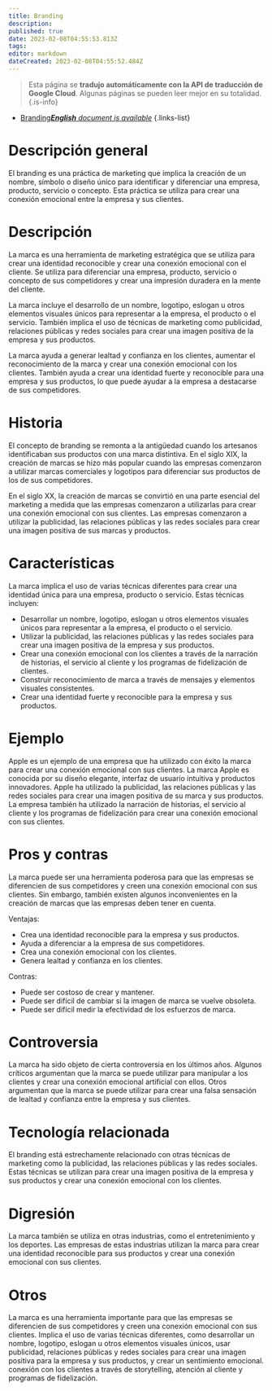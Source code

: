 ```yaml
---
title: Branding
description: 
published: true
date: 2023-02-08T04:55:53.813Z
tags: 
editor: markdown
dateCreated: 2023-02-08T04:55:52.484Z
---
```


> Esta página se **tradujo automáticamente con la API de traducción de Google Cloud**.
Algunas páginas se pueden leer mejor en su totalidad.{.is-info}



- [Branding***English** document is available*](/en/Knowledge-base/Dictionary/branding)
{.links-list}


# Descripción general
El branding es una práctica de marketing que implica la creación de un nombre, símbolo o diseño único para identificar y diferenciar una empresa, producto, servicio o concepto. Esta práctica se utiliza para crear una conexión emocional entre la empresa y sus clientes.

# Descripción
La marca es una herramienta de marketing estratégica que se utiliza para crear una identidad reconocible y crear una conexión emocional con el cliente. Se utiliza para diferenciar una empresa, producto, servicio o concepto de sus competidores y crear una impresión duradera en la mente del cliente.

La marca incluye el desarrollo de un nombre, logotipo, eslogan u otros elementos visuales únicos para representar a la empresa, el producto o el servicio. También implica el uso de técnicas de marketing como publicidad, relaciones públicas y redes sociales para crear una imagen positiva de la empresa y sus productos.

La marca ayuda a generar lealtad y confianza en los clientes, aumentar el reconocimiento de la marca y crear una conexión emocional con los clientes. También ayuda a crear una identidad fuerte y reconocible para una empresa y sus productos, lo que puede ayudar a la empresa a destacarse de sus competidores.

# Historia
El concepto de branding se remonta a la antigüedad cuando los artesanos identificaban sus productos con una marca distintiva. En el siglo XIX, la creación de marcas se hizo más popular cuando las empresas comenzaron a utilizar marcas comerciales y logotipos para diferenciar sus productos de los de sus competidores.

En el siglo XX, la creación de marcas se convirtió en una parte esencial del marketing a medida que las empresas comenzaron a utilizarlas para crear una conexión emocional con sus clientes. Las empresas comenzaron a utilizar la publicidad, las relaciones públicas y las redes sociales para crear una imagen positiva de sus marcas y productos.

# Características
La marca implica el uso de varias técnicas diferentes para crear una identidad única para una empresa, producto o servicio. Estas técnicas incluyen:

- Desarrollar un nombre, logotipo, eslogan u otros elementos visuales únicos para representar a la empresa, el producto o el servicio.
- Utilizar la publicidad, las relaciones públicas y las redes sociales para crear una imagen positiva de la empresa y sus productos.
- Crear una conexión emocional con los clientes a través de la narración de historias, el servicio al cliente y los programas de fidelización de clientes.
- Construir reconocimiento de marca a través de mensajes y elementos visuales consistentes.
- Crear una identidad fuerte y reconocible para la empresa y sus productos.

# Ejemplo
Apple es un ejemplo de una empresa que ha utilizado con éxito la marca para crear una conexión emocional con sus clientes. La marca Apple es conocida por su diseño elegante, interfaz de usuario intuitiva y productos innovadores. Apple ha utilizado la publicidad, las relaciones públicas y las redes sociales para crear una imagen positiva de su marca y sus productos. La empresa también ha utilizado la narración de historias, el servicio al cliente y los programas de fidelización para crear una conexión emocional con sus clientes.

# Pros y contras
La marca puede ser una herramienta poderosa para que las empresas se diferencien de sus competidores y creen una conexión emocional con sus clientes. Sin embargo, también existen algunos inconvenientes en la creación de marcas que las empresas deben tener en cuenta.

Ventajas:

- Crea una identidad reconocible para la empresa y sus productos.
- Ayuda a diferenciar a la empresa de sus competidores.
- Crea una conexión emocional con los clientes.
- Genera lealtad y confianza en los clientes.

Contras:

- Puede ser costoso de crear y mantener.
- Puede ser difícil de cambiar si la imagen de marca se vuelve obsoleta.
- Puede ser difícil medir la efectividad de los esfuerzos de marca.

# Controversia
La marca ha sido objeto de cierta controversia en los últimos años. Algunos críticos argumentan que la marca se puede utilizar para manipular a los clientes y crear una conexión emocional artificial con ellos. Otros argumentan que la marca se puede utilizar para crear una falsa sensación de lealtad y confianza entre la empresa y sus clientes.

# Tecnología relacionada
El branding está estrechamente relacionado con otras técnicas de marketing como la publicidad, las relaciones públicas y las redes sociales. Estas técnicas se utilizan para crear una imagen positiva de la empresa y sus productos y crear una conexión emocional con los clientes.

# Digresión
La marca también se utiliza en otras industrias, como el entretenimiento y los deportes. Las empresas de estas industrias utilizan la marca para crear una identidad reconocible para sus productos y crear una conexión emocional con sus clientes.

# Otros
La marca es una herramienta importante para que las empresas se diferencien de sus competidores y creen una conexión emocional con sus clientes. Implica el uso de varias técnicas diferentes, como desarrollar un nombre, logotipo, eslogan u otros elementos visuales únicos, usar publicidad, relaciones públicas y redes sociales para crear una imagen positiva para la empresa y sus productos, y crear un sentimiento emocional. conexión con los clientes a través de storytelling, atención al cliente y programas de fidelización.